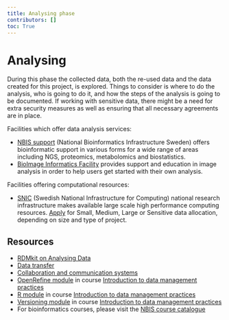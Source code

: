 ```yaml
---
title: Analysing phase
contributors: []
toc: True
---
```


# Analysing
During this phase the collected data, both the re-used data and the data created for this project, is explored. Things to consider is where to do the analysis, who is going to do it, and how the steps of the analysis is going to be documented. If working with sensitive data, there might be a need for extra security measures as well as ensuring that all necessary agreements are in place.

Facilities which offer data analysis services:
* [NBIS support](https://nbis.se/support) (National Bioinformatics Infrastructure Sweden) offers bioinformatic support in various forms for a wide range of areas including NGS, proteomics, metabolomics and biostatistics.
* [BioImage Informatics Facility](https://www.scilifelab.se/facilities/bioimage-informatics/) provides support and education in image analysis in order to help users get started with their own analysis.

Facilities offering computational resources:
* [SNIC](https://www.snic.se/) (Swedish National Infrastructure for Computing) national research infrastructure makes available large scale high performance computing resources. [Apply](https://www.snic.se/allocations/compute/) for Small, Medium, Large or Sensitive data allocation, depending on size and type of project.

## Resources
* [RDMkit on Analysing Data](https://rdmkit.elixir-europe.org/analysing)
* [Data transfer](/topics/data-transfer)
* [Collaboration and communication systems](https://www.scilifelab.se/community-pages/systems-data#collaboration)
* [OpenRefine module](https://nbisweden.github.io/module-openrefine-dm-practices/) in course [Introduction to data management practices](https://uppsala.instructure.com/courses/48087/pages/introduction-to-data-management-practices)
* [R module](https://nbisweden.github.io/module-r-intro-dm-practices/) in course [Introduction to data management practices](https://uppsala.instructure.com/courses/48087/pages/introduction-to-data-management-practices)
* [Versioning module](https://nbisweden.github.io/module-versioning-dm-practices/) in course [Introduction to data management practices](https://uppsala.instructure.com/courses/48087/pages/introduction-to-data-management-practices)
* For bioinformatics courses, please visit the [NBIS course catalogue](https://uppsala.instructure.com/courses/48087/pages/nbis-training-catalogue)
